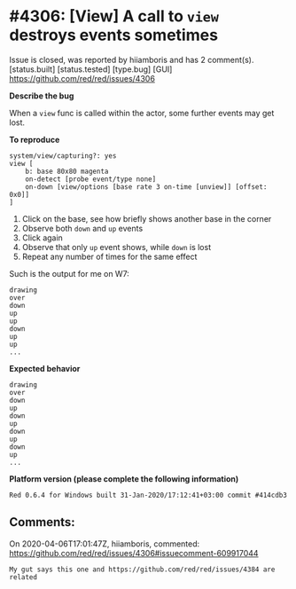 
#4306: [View] A call to `view` destroys events sometimes
================================================================================
Issue is closed, was reported by hiiamboris and has 2 comment(s).
[status.built] [status.tested] [type.bug] [GUI]
<https://github.com/red/red/issues/4306>

**Describe the bug**

When a `view` func is called within the actor, some further events may get lost.

**To reproduce**
```
system/view/capturing?: yes
view [
	b: base 80x80 magenta
	on-detect [probe event/type none]
	on-down [view/options [base rate 3 on-time [unview]] [offset: 0x0]]
]
```
1. Click on the base, see how briefly shows another base in the corner
2. Observe both `down` and `up` events
3. Click again
4. Observe that only `up` event shows, while `down` is lost
5. Repeat any number of times for the same effect

Such is the output for me on W7:
```
drawing
over
down
up
up
down
up
up
...
```

**Expected behavior**

```
drawing
over
down
up
down
up
down
up
down
up
...
```

**Platform version (please complete the following information)**
```
Red 0.6.4 for Windows built 31-Jan-2020/17:12:41+03:00 commit #414cdb3
```



Comments:
--------------------------------------------------------------------------------

On 2020-04-06T17:01:47Z, hiiamboris, commented:
<https://github.com/red/red/issues/4306#issuecomment-609917044>

    My gut says this one and https://github.com/red/red/issues/4384 are related 


